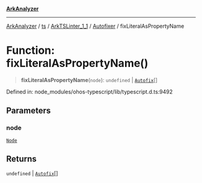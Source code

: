 [**ArkAnalyzer**](../../../../../../../../README.md)

***

[ArkAnalyzer](../../../../../../../../globals.md) / [ts](../../../../../README.md) / [ArkTSLinter\_1\_1](../../../README.md) / [Autofixer](../README.md) / fixLiteralAsPropertyName

# Function: fixLiteralAsPropertyName()

> **fixLiteralAsPropertyName**(`node`): `undefined` \| [`Autofix`](../interfaces/Autofix.md)[]

Defined in: node\_modules/ohos-typescript/lib/typescript.d.ts:9492

## Parameters

### node

[`Node`](../../../../../interfaces/Node.md)

## Returns

`undefined` \| [`Autofix`](../interfaces/Autofix.md)[]
